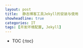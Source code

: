 ```yaml
---
layout: post
title:  静态博客工具Jekyll的安装与使用
showheadline: true
categories: IT
tags: [开发环境配置, Jekyll]
---
```


* TOC
{:toc}
